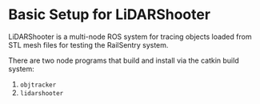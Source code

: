 # Basic Setup for LiDARShooter

LiDARShooter is a multi-node ROS system for tracing objects loaded from STL mesh
files for testing the RailSentry system.

There are two node programs that build and install via the catkin build system:
1. `objtracker`
2. `lidarshooter`
